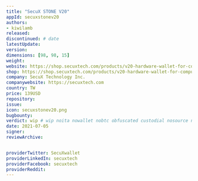 ```yaml
---
title: "SecuX STONE V20"
appId: secuxstonev20
authors:
- kiwilamb
released: 
discontinued: # date
latestUpdate:
version:
dimensions: [98, 98, 15]
weight: 
website: https://shop.secuxtech.com/products/v20-hardware-wallet-for-computer-mobile-user/
shop: https://shop.secuxtech.com/products/v20-hardware-wallet-for-computer-mobile-user/
company: SecuX Technology Inc.
companywebsite: https://secuxtech.com
country: TW
price: 139USD
repository: 
issue:
icon: secuxstonev20.png
bugbounty:
verdict: wip # wip noita nowallet nobtc obfuscated custodial nosource nonverifiable reproducible bounty defunct
date: 2021-07-05
signer:
reviewArchive:


providerTwitter: SecuXwallet
providerLinkedIn: secuxtech
providerFacebook: secuxtech
providerReddit: 
---
```


